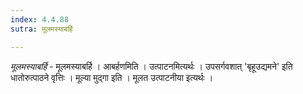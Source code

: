 ```yaml
---
index: 4.4.88
sutra: मूलमस्याबर्हि

---
```

_मूलमस्याबर्हि_ - मूलमस्याबर्हि । आबर्हणमिति । उत्पाटनमित्यर्थः । उपसर्गवशात् 'बृहूउद्यमने' इति धातोरुत्पाठने वृत्तिः । मूल्या मुद्गा इति । मूलत उत्पाटनीया इत्यर्थः ।